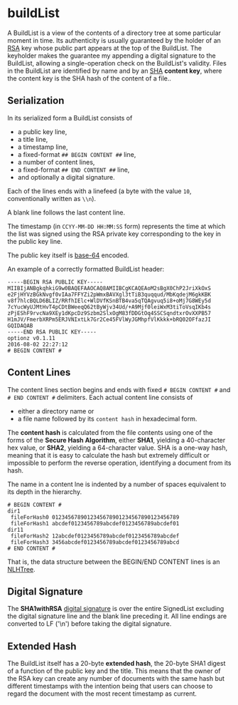 # buildList

A BuildList is a view of the contents of a directory tree at some particular
moment in time.  Its authenticity is usually guaranteed by the holder of an 
[RSA](https://en.wikipedia.org/wiki/RSA_(cryptosystem)) key
whose public part appears at the top of the BuildList.  The keyholder makes
the guarantee my appending a digital signature to the BuildList,
allowing a single-operation check on the BuildList's validity.
Files in the BuildList are identified by name and by an 
[SHA](https://en.wikipedia.org/wiki/Secure_Hash_Algorighm) 
**content key**, where the content key is the SHA hash of the content
of a file..

## Serialization

In its serialized form a BuildList consists of

* a public key line,
* a title line,
* a timestamp line,
* a fixed-format `## BEGIN CONTENT ##` line,
* a number of content lines,
* a fixed-format `## END CONTENT ##` line,
* and optionally a digital signature.

Each of the lines ends with a linefeed (a byte with the value `10`,
conventionally written as `\\n`).

A blank line follows the last content line.

The timestamp (in `CCYY-MM-DD HH:MM:SS` form) represents the time at which
the list was signed using the RSA private key corresponding to the key in
the public key line.

The public key itself is 
[base-64](https://en.wikipedia.org/wiki/Base64) encoded.

An example of a correctly formatted BuildList header:

    -----BEGIN RSA PUBLIC KEY-----
    MIIBIjANBgkqhkiG9w0BAQEFAAOCAQ8AMIIBCgKCAQEAoM2sBgX0ChP2JriXkOxS
    e2FjHYVzBGkNvgf0vIAa7FFYZi2pWmxBAVXgl3tTiB3quqqud/MbKqdejM6gkKBK
    v8f7hlcBQLD6BLIZ/RRfhIElc+WlDVfKSnBTB4va5qTQAgvuq5i8+oMj7G8WEy5d
    7cYucWyUJMtHvT4pCDtBWeeqQ62tByWjv34Ud/+A9Mjf0leiWxM3tiToVsqIKb4s
    zPjEShF9rvcNa9XEy1dKpcDz9Szbm2SlxOgM83fDDGtOq4SSCSqndtxrOvXXPB57
    H1mJV/FmerbXRPm5ERJVNIxtLk7Gr2Ce45FVlWyJGMhpfVlKkkk+bRQ02OFfazJI
    GQIDAQAB
    -----END RSA PUBLIC KEY-----
    optionz v0.1.11
    2016-08-02 22:27:12
    # BEGIN CONTENT #

## Content Lines

The content lines section begins and ends with fixed `# BEGIN CONTENT #`
and `# END CONTENT #` delimiters.  Each actual content line consists of

* either a directory name or
* a file name followed by its `content hash` in hexadecimal form.

The **content hash** is calculated from the file contents using one of
the forms of the **Secure Hash Algorithm**, either **SHA1**, yielding a
40-character hex value, or **SHA2**, yielding a 64-character value.
SHA is a one-way hash, meaning that it is easy to calculate the hash
but extremely difficult or impossible to perform the reverse operation,
identifying a document from its hash.

The name in a content lne
is indented by a number of spaces equivalent to its depth in the hierarchy.

	# BEGIN CONTENT #
	dir1
	 fileForHash0 0123456789012345678901234567890123456789
	 fileForHash1 abcdef0123456789abcdef0123456789abcdef01
	dir11
	 fileForHash2 12abcdef0123456789abcdef0123456789abcdef
	 fileForHash3 3456abcdef0123456789abcdef0123456789abcd
	# END CONTENT #

That is, the data structure between the BEGIN/END CONTENT lines is an
[NLHTree](http://jddixon.github.io/nlhtree_py).

## Digital Signature

The **SHA1withRSA**
[digital signature](https://en.wikipedia.org/wiki/Digital_signature)
is over the entire SignedList excluding
the digital signature line and the blank line preceding it.  All line
endings are converted to LF ('\\n') before taking the digital signature.

## Extended Hash

The BuildList itself has a 20-byte **extended hash**, the 20-byte SHA1
digest of a function of the public key and the title.  This means
that the owner of the RSA key can create any number of documents
with the same hash but different timestamps with the intention
being that users can choose to regard the document with the most
recent timestamp as current.

